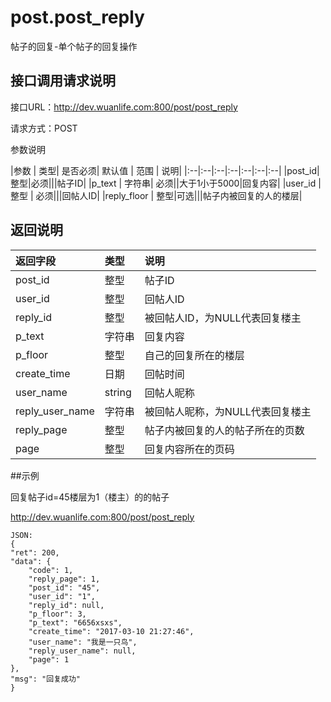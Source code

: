 # post.post_reply

帖子的回复-单个帖子的回复操作

## 接口调用请求说明

接口URL：http://dev.wuanlife.com:800/post/post_reply

请求方式：POST

参数说明

|参数  |  类型|  是否必须|    默认值 |   范围     | 说明|
|:--|:--|:--|:--|:--|:--|:--|
|post_id|整型|必须|||帖子ID|
|p_text  |  字符串|  必须||大于1小于5000|回复内容|
|user_id | 整型 | 必须|||回帖人ID|
|reply_floor | 整型|可选|||帖子内被回复的人的楼层|

## 返回说明

|返回字段         |   类型      |  说明|
|:--|:--|:--|
|post_id   |    整型       |帖子ID|
|user_id     |   整型   |    回帖人ID|
|reply_id        |     整型|被回帖人ID，为NULL代表回复楼主|
|p_text            |    字符串    | 回复内容|
|p_floor      |         整型     |  自己的回复所在的楼层|
|create_time     |     日期  |     回帖时间|
|user_name   |string|    回帖人昵称|
|reply_user_name     |     字符串  |被回帖人昵称，为NULL代表回复楼主|
|reply_page    |     整型  |     帖子内被回复的人的帖子所在的页数|
|page|整型|回复内容所在的页码|

##示例

回复帖子id=45楼层为1（楼主）的的帖子

http://dev.wuanlife.com:800/post/post_reply

    JSON:
    {
	"ret": 200,
	"data": {
		"code": 1,
		"reply_page": 1,
		"post_id": "45",
		"user_id": "1",
		"reply_id": null,
		"p_floor": 3,
		"p_text": "6656xsxs",
		"create_time": "2017-03-10 21:27:46",
		"user_name": "我是一只鸟",
		"reply_user_name": null,
		"page": 1
	},
	"msg": "回复成功"
    }
